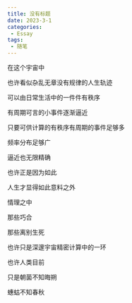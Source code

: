 ```yaml
---
title: 没有标题
date: 2023-3-1
categories:
 - Essay
tags:
 - 随笔
---
```


在这个宇宙中

也许看似杂乱无章没有规律的人生轨迹

可以由日常生活中的一件件有秩序

有周期可言的小事件逐渐逼近

只要可供计算的有秩序有周期的事件足够多

频率分布足够广

逼近也无限精确

也许正是因为如此

人生才显得如此意料之外

情理之中

那些巧合

那些离别生死

也许只是深邃宇宙精密计算中的一环

也许人类目前

只是朝菌不知晦朔

蟪蛄不知春秋
